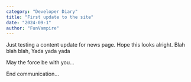 ```yaml
---
category: "Developer Diary"
title: "First update to the site"
date: "2024-09-1"
author: "FunVampire"
---
```


Just testing a content update for news page. Hope this looks alright. 
Blah blah blah,
Yada yada yada

May the force be with you...

End communication...